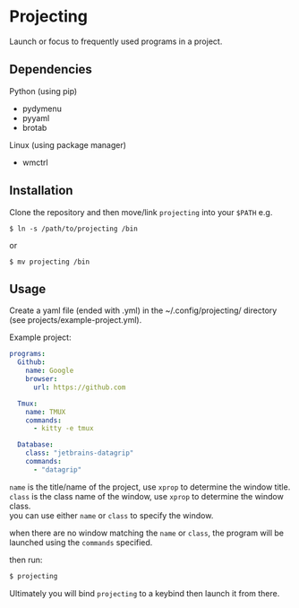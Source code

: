 # Projecting

Launch or focus to frequently used programs in a project.

## Dependencies

Python (using pip)
* pydymenu
* pyyaml
* brotab

Linux (using package manager)
* wmctrl

## Installation
Clone the repository and then move/link `projecting` into your `$PATH`
e.g.

```
$ ln -s /path/to/projecting /bin
```

or

```
$ mv projecting /bin
```

## Usage
Create a yaml file (ended with .yml) in the ~/.config/projecting/ directory (see projects/example-project.yml).

Example project:
```yaml
programs:
  Github:
    name: Google
    browser:
      url: https://github.com

  Tmux:
    name: TMUX
    commands:
      - kitty -e tmux

  Database:
    class: "jetbrains-datagrip"
    commands: 
      - "datagrip"
```

`name` is the title/name of the project, use `xprop` to determine the window title.  
`class` is the class name of the window, use `xprop` to determine the window class.  
you can use either `name` or `class` to specify the window.  

when there are no window matching the `name` or `class`, the program will be launched using the `commands` specified.

then run:
```bash
$ projecting
```

Ultimately you will bind `projecting` to a keybind then launch it from there.


